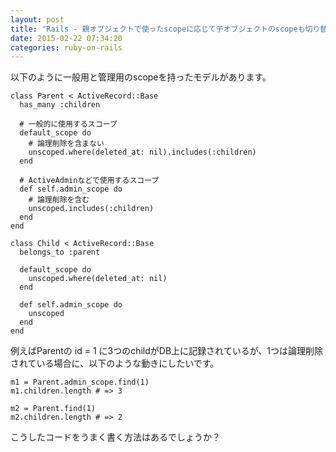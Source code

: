 ```yaml
---
layout: post
title: "Rails - 親オブジェクトで使ったscopeに応じて子オブジェクトのscopeも切り替える方法を教えてください"
date: 2015-02-22 07:34:20
categories: ruby-on-rails
---
```

<p>以下のように一般用と管理用のscopeを持ったモデルがあります。</p>

<pre><code>class Parent &lt; ActiveRecord::Base
  has_many :children

  # 一般的に使用するスコープ
  default_scope do
    # 論理削除を含まない
    unscoped.where(deleted_at: nil).includes(:children)
  end

  # ActiveAdminなどで使用するスコープ
  def self.admin_scope do 
    # 論理削除を含む
    unscoped.includes(:children) 
  end
end

class Child &lt; ActiveRecord::Base
  belongs_to :parent

  default_scope do
    unscoped.where(deleted_at: nil)
  end

  def self.admin_scope do
    unscoped
  end
end
</code></pre>

<p>例えばParentの id = 1 に3つのchildがDB上に記録されているが、1つは論理削除されている場合に、以下のような動きにしたいです。</p>

<pre><code>m1 = Parent.admin_scope.find(1)
m1.children.length # =&gt; 3

m2 = Parent.find(1)
m2.children.length # =&gt; 2
</code></pre>

<p>こうしたコードをうまく書く方法はあるでしょうか？</p>
